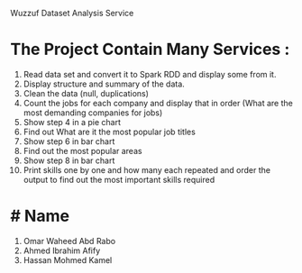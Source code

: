 Wuzzuf Dataset Analysis Service

# The Project Contain Many Services :
  1. Read data set and convert it to Spark RDD and display some from it.
  2. Display structure and summary of the data.
  3. Clean the data (null, duplications)
  4. Count the jobs for each company and display that in order (What are the most demanding companies for jobs)
  5. Show step 4 in a pie chart 
  6. Find out What are it the most popular job titles 
  7. Show step 6 in bar chart 
  8. Find out the most popular areas
  9. Show step 8 in bar chart 
  10. Print skills one by one and how many each repeated and order the output to find out the most important skills required
#  #   Name     
   1.  Omar Waheed Abd Rabo
   2.  Ahmed Ibrahim Afify
   3.  Hassan Mohmed  Kamel 
  
